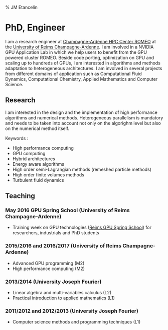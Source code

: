% JM Etancelin

# PhD, Engineer

I am a research engineer at [Champagne-Ardenne HPC Center ROMEO](https://romeo.univ-reims.fr/) at the [University of Reims Champagne-Ardenne](http://www.univ-reims.eu/). I am involved in a NVIDIA GPU Application Lab in which we help users to benefit from the GPU powered cluster ROMEO. Beside code porting, optimization on GPU and scaling up to hundreds of GPUs, I am interested in algorithms and methods adaptation to heterogeneous architectures. I am involved in several projects from different domains of application such as Computational Fluid Dynamics, Computational Chemistry, Applied Mathematics and Computer Science.

## Research

I am interested in the design and the implementation of high performance algorithms and numerical methods. Heterogeneous parallelism is mandatory and needs to be taken into account not only on the algorighm level but also on the numerical method itself.

Keywords :

- High performance computing
- GPU computing
- Hybrid architectures
- Energy aware algorithms
- High order semi-Lagrangian methods (remeshed particle methods)
- High order finite volumes methods
- Turbulent fluid dynamics


## Teaching

### May 2016 GPU Spring School (University of Reims Champagne-Ardenne)

- Training week on GPU technologies ([Reims GPU Spring School](https://romeo.univ-reims.fr/GpuSchool)) for researchers, industrials and PhD students

### 2015/2016 and 2016/2017 (University of Reims Champagne-Ardenne)

- Advanced GPU programming (M2)
- High performance computing (M2)

### 2013/2014 (University Joseph Fourier)

- Linear algebra and multi-variables calculus (L2)
- Practical introduction to applied mathematics (L1)

### 2011/2012 and 2012/2013 (University Joseph Fourier)

- Computer science methods and programming techniques (L1)
